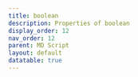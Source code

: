 ```yaml
---
title: boolean
description: Properties of boolean
display_order: 12
nav_order: 12
parent: MD Script
layout: default
datatable: true
---
```



